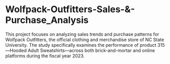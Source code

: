 # Wolfpack-Outfitters-Sales-&-Purchase_Analysis
This project focuses on analyzing sales trends and purchase patterns for Wolfpack Outfitters, the official clothing and merchandise store of NC State University. The study specifically examines the performance of product 315—Hooded Adult Sweatshirts—across both brick-and-mortar and online platforms during the fiscal year 2023. 
